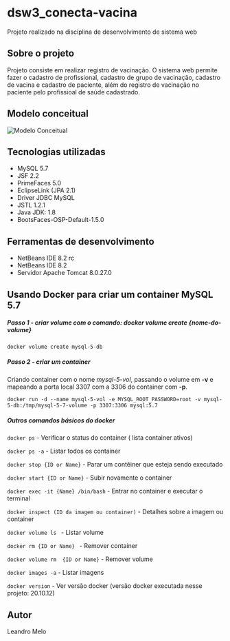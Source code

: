 # dsw3_conecta-vacina
Projeto realizado na disciplina de desenvolvimento de sistema web

## Sobre o projeto
Projeto consiste em realizar registro de vacinação. O sistema web permite fazer o cadastro de profissional, cadastro de grupo de vacinação, cadastro de vacina e cadastro de paciente, além do registro de vacinação no paciente pelo profissioal de saúde cadastrado.

## Modelo conceitual
![Modelo Conceitual](https://github.com/leandromelolm/dsw3_conecta-vacina/blob/main/src/java/Diagrama-Classes-Vacina.jpg)

## Tecnologias utilizadas
- MySQL 5.7
- JSF 2.2
- PrimeFaces 5.0
- EclipseLink (JPA 2.1)
- Driver JDBC MySQL
- JSTL 1.2.1
- Java JDK: 1.8
- BootsFaces-OSP-Default-1.5.0

## Ferramentas de desenvolvimento
- NetBeans IDE 8.2 rc
- NetBeans IDE 8.2
- Servidor Apache Tomcat 8.0.27.0

## Usando Docker para criar um container MySQL 5.7
##### Passo 1 - criar volume com o comando: docker volume create {nome-do-volume}
```
docker volume create mysql-5-db
```

##### Passo 2 - criar um container 

Criando container com o nome *mysql-5-vol*, passando o volume em **-v** e mapeando a porta local 3307 com a 3306 do container com **-p**.
```
docker run -d --name mysql-5-vol -e MYSQL_ROOT_PASSWORD=root -v mysql-5-db:/tmp/mysql-5-7-volume -p 3307:3306 mysql:5.7

```

##### Outros comandos básicos do docker

`docker ps` -  Verificar o status do container ( lista container ativos)

`docker ps -a` -  Listar todos os container

`docker stop {ID or Name}` -  Parar um contêiner que esteja sendo executado

`docker start {ID or Name}` -  Subir novamente o container

`docker exec -it {Name} /bin/bash` - Entrar no container e executar o terminal

`docker inspect (ID da imagem ou container)` - Detalhes sobre a imagem ou container

`docker volume ls ` - Listar volume

`docker rm {ID or Name} ` - Remover container

`docker volume rm  {ID or Name}` - Remover volume

`docker images -a` - Listar imagens 

`docker version` - Ver versão docker (versão docker executada nesse projeto: 20.10.12)


## Autor
Leandro Melo
